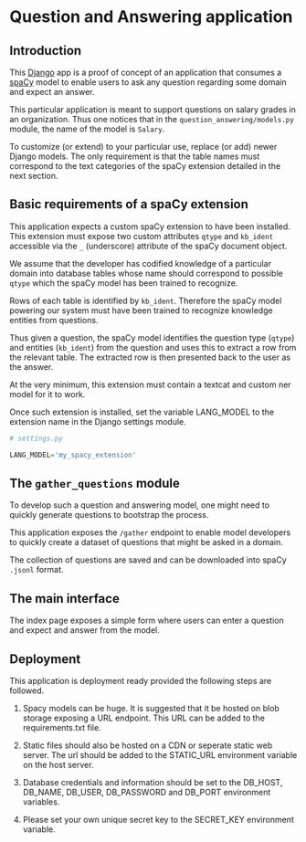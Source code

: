 # Question and Answering application

## Introduction 

This [Django](https://www.djangoproject.com/) app is a proof of concept of an application that consumes a [spaCy](https://spacy.io/) model to enable users to ask any question regarding some domain and expect an answer.  

This particular application is meant to support questions on salary grades in an organization. Thus one notices that in the `question_answering/models.py` module, the name of the model is `Salary`. 

To customize (or extend) to your particular use, replace (or add) newer Django models. The only requirement is that the table names must correspond to the text categories of the spaCy extension detailed in the next section. 

## Basic requirements of a spaCy extension

This application expects a custom spaCy extension to have been installed. This extension must expose two custom attributes `qtype` and `kb_ident` accessible via the `_` (underscore) attribute of the spaCy document object. 

We assume that the developer has codified knowledge of a particular domain into database tables whose name should correspond to possible `qtype` which the spaCy model has been trained to recognize. 

Rows of each table is identified by `kb_ident`. Therefore the spaCy model powering our system must have been trained to recognize knowledge entities from questions. 

Thus given a question, the spaCy model identifies the question type (`qtype`) and entities (`kb_ident`) from the question and uses this to extract a row from the relevant table. The extracted row is then presented back to the user as the answer. 

At the very minimum, this extension must contain a textcat and custom ner model for it to work. 

Once such extension is installed, set the variable LANG_MODEL to the extension name in the Django settings module. 

```python 
# settings.py

LANG_MODEL='my_spacy_extension'
```
## The `gather_questions` module 

To develop such a question and answering model, one might need to quickly generate questions to bootstrap the process. 

This application exposes the `/gather` endpoint to enable model developers to quickly create a dataset of questions that might be asked in a domain. 

The collection of questions are saved and can be downloaded into spaCy `.jsonl` format. 

## The main interface 

The index page exposes a simple form where users can enter a question and expect and answer from the model. 

## Deployment 

This application is deployment ready provided the following steps are followed. 

1. Spacy models can be huge. It is suggested that it be hosted on blob storage exposing a URL endpoint. This URL can be added to the requirements.txt file. 

2. Static files should also be hosted on a CDN or seperate static web server. The url should be added to the STATIC_URL environment variable on the host server. 

3. Database credentials and information should be set to the DB_HOST, DB_NAME, DB_USER, DB_PASSWORD and DB_PORT environment variables. 

4. Please set your own unique secret key to the SECRET_KEY environment variable. 
